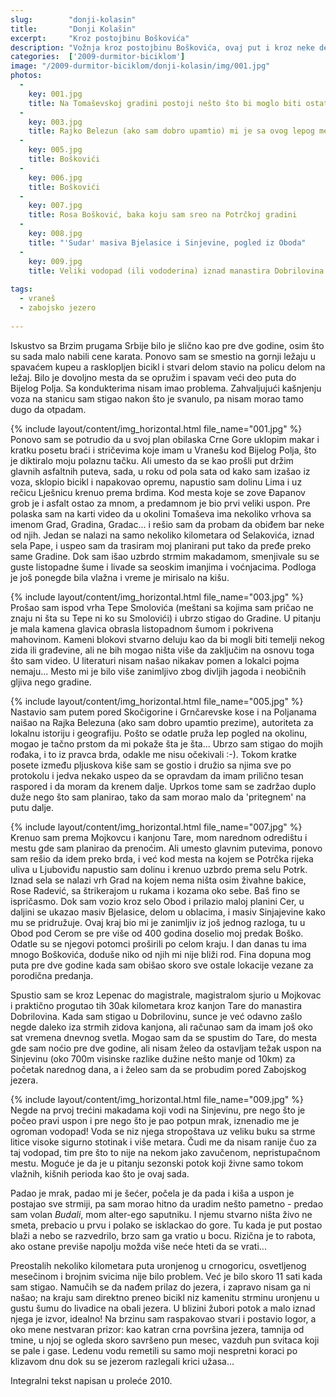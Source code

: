 ```yaml
---
slug:        "donji-kolasin"
title:       "Donji Kolašin"
excerpt:     "Kroz postojbinu Boškovića"
description: "Vožnja kroz postojbinu Boškovića, ovaj put i kroz neke delove koje pre dve godine nisam obišao. Uspon na Zabojsko jezero i vožnja u 'paru'."
categories:  ['2009-durmitor-biciklom']
image: "/2009-durmitor-biciklom/donji-kolasin/img/001.jpg"
photos:
  -
    key: 001.jpg
    title: Na Tomaševskoj gradini postoji nešto što bi moglo biti ostatak utvrđenja, ali u literaturi nisam ništa našao a ni mešta nisu znali ništa da mi kažu
  -
    key: 003.jpg
    title: Rajko Belezun (ako sam dobro upamtio) mi je sa ovog lepog mesta pokazao kako se koji vrh zove
  -
    key: 005.jpg
    title: Boškovići
  -
    key: 006.jpg
    title: Boškovići
  -
    key: 007.jpg
    title: Rosa Bošković, baka koju sam sreo na Potrčkoj gradini
  -
    key: 008.jpg
    title: "'Sudar' masiva Bjelasice i Sinjevine, pogled iz Oboda"
  -
    key: 009.jpg
    title: Veliki vodopad (ili vododerina) iznad manastira Dobrilovina 
    
tags:
  - vraneš
  - zabojsko jezero
    
---
```


Iskustvo sa Brzim prugama Srbije bilo je slično kao pre dve godine, osim što su sada malo nabili cene karata. Ponovo sam 
se smestio na gornji ležaju u spavaćem kupeu a rasklopljen bicikl i stvari delom stavio na policu delom na ležaj. Bilo 
je dovoljno mesta da se opružim i spavam veći deo puta do Bijelog Polja. Sa kondukterima nisam imao problema. 
Zahvaljujući kašnjenju voza na stanicu sam stigao nakon što je svanulo, pa nisam morao tamo dugo da otpadam.

{% include layout/content/img_horizontal.html file_name="001.jpg" %}
Ponovo sam se potrudio da u svoj plan obilaska Crne Gore uklopim makar i kratku posetu braći i stričevima koje imam u 
Vranešu kod Bijelog Polja, što je diktiralo moju polaznu tačku. Ali umesto da se kao prošli put držim glavnih asfaltnih 
puteva, sada, u roku od pola sata od kako sam izašao iz voza, sklopio bicikl i napakovao opremu, napustio sam dolinu 
Lima i uz rečicu Lješnicu krenuo prema brdima. Kod mesta koje se zove Đapanov grob je i asfalt ostao za mnom, a 
predamnom je bio prvi veliki uspon. Pre polaska sam na karti video da u okolini Tomaševa ima nekoliko vrhova sa imenom 
Grad, Gradina, Gradac... i rešio sam da probam da obiđem bar neke od njih. Jedan se nalazi na samo nekoliko kilometara 
od Selakovića, iznad sela Pape, i uspeo sam da trasiram moj planirani put tako da pređe preko same Gradine. Dok sam 
išao uzbrdo strmim makadamom, smenjivale su se guste listopadne šume i livade sa seoskim imanjima i voćnjacima. Podloga 
je još ponegde bila vlažna i vreme je mirisalo na kišu.

{% include layout/content/img_horizontal.html file_name="003.jpg" %}
Prošao sam ispod vrha Tepe Smolovića (meštani sa kojima sam pričao ne znaju ni šta su Tepe ni ko su Smolovići) i ubrzo stigao do Gradine. U 
pitanju je mala kamena glavica obrasla listopadnom šumom i pokrivena mahovinom. Kameni blokovi stvarno deluju kao da bi 
mogli biti temelji nekog zida ili građevine, ali ne bih mogao ništa više da zaključim na osnovu toga što sam video. U 
literaturi nisam našao nikakav pomen a lokalci pojma nemaju... Mesto mi je bilo više zanimljivo zbog divljih 
jagoda i neobičnih gljiva nego gradine.

{% include layout/content/img_horizontal.html file_name="005.jpg" %}
Nastavio sam putem pored Skočigorine i Grnčarevske kose i na Poljanama naišao na Rajka Belezuna (ako sam dobro upamtio 
prezime), autoriteta za lokalnu istoriju i geografiju. Pošto se odatle pruža lep pogled na okolinu, mogao je tačno 
prstom da mi pokaže šta je šta... Ubrzo sam stigao do mojih rođaka, i to iz pravca brda, odakle me nisu očekivali :-). 
Tokom kratke posete između pljuskova kiše sam se gostio i družio sa njima sve po protokolu i jedva nekako uspeo da se 
opravdam da imam prilično tesan raspored i da moram da krenem dalje. Uprkos tome sam se zadržao duplo duže nego što sam 
planirao, tako da sam morao malo da 'pritegnem' na putu dalje.

{% include layout/content/img_horizontal.html file_name="007.jpg" %}
Krenuo sam prema Mojkovcu i kanjonu Tare, mom narednom odredištu i mestu gde sam planirao da prenoćim. Ali umesto 
glavnim putevima, ponovo sam rešio da idem preko brda, i već kod mesta na kojem se Potrčka rijeka uliva u Ljuboviđu 
napustio sam dolinu i krenuo uzbrdo prema selu Potrk. Iznad sela se nalazi vrh Grad na kojem nema ništa osim živahne 
bakice, Rose Radević, sa štrikerajom u rukama i kozama oko sebe. Baš fino se ispričasmo. Dok sam vozio kroz selo Obod i 
prilazio maloj planini Cer, u daljini se ukazao masiv Bjelasice, delom u oblacima, i masiv Sinjajevine kako mu se 
pridružuje. Ovaj kraj bio mi je zanimljiv iz još jednog razloga, tu u Obod pod Cerom se pre više od 400 godina doselio 
moj predak Boško. Odatle su se njegovi potomci proširili po celom kraju. I dan danas tu ima mnogo Boškovića, doduše 
niko od njih mi nije bliži rod. Fina dopuna mog puta pre dve godine kada sam obišao skoro sve ostale lokacije vezane za 
porodična predanja.

Spustio sam se kroz Lepenac do magistrale, magistralom sjurio u Mojkovac i praktično progutao tih 30ak kilometara kroz 
kanjon Tare do manastira Dobrilovina. Kada sam stigao u Dobrilovinu, sunce je već odavno zašlo negde daleko iza strmih 
zidova kanjona, ali računao sam da imam još oko sat vremena dnevnog svetla. Mogao sam da se spustim do Tare, do mesta 
gde sam noćio pre dve godine, ali nisam želeo da ostavljam težak uspon na Sinjevinu (oko 700m visinske razlike dužine 
nešto manje od 10km) za početak narednog dana, a i želeo sam da se probudim pored Zabojskog jezera.

{% include layout/content/img_horizontal.html file_name="009.jpg" %}
Negde na prvoj trećini makadama koji vodi na Sinjevinu, pre nego što je počeo pravi uspon i pre nego što je pao potpun 
mrak, iznenadio me je ogroman vodopad! Voda se niz njega stropoštava uz veliku buku sa strme litice visoke sigurno 
stotinak i više metara. Čudi me da nisam ranije čuo za taj vodopad, tim pre što to nije na nekom jako zavučenom, 
nepristupačnom mestu. Moguće je da je u pitanju sezonski potok koji živne samo tokom vlažnih, kišnih perioda kao što je 
ovaj sada.

Padao je mrak, padao mi je šećer, počela je da pada i kiša a uspon je postajao sve strmiji, pa sam morao hitno da 
uradim nešto pametno - predao sam volan *Budali*, mom alter-ego saputniku. I njemu stvarno ništa živo ne smeta, prebacio 
u prvu i polako se isklackao do gore. Tu kada je put postao blaži a nebo se razvedrilo, brzo sam ga vratio u bocu. 
Rizična je to rabota, ako ostane previše napolju možda više neće hteti da se vrati...

Preostalih nekoliko kilometara puta uronjenog u crnogoricu, osvetljenog mesečinom i brojnim svicima nije bilo problem. 
Već je bilo skoro 11 sati kada sam stigao. Namučih se da nađem prilaz do jezera, i zapravo nisam ga ni našao; na kraju 
sam direktno preneo bicikl niz kamenitu strminu uronjenu u gustu šumu do livadice na obali jezera. U blizini žubori 
potok a malo iznad njega je izvor, idealno! Na brzinu sam raspakovao stvari i postavio logor, a oko mene nestvaran 
prizor: kao katran crna površina jezera, tamnija od tmine, u njoj se ogleda skoro savršeno pun mesec, vazduh pun 
svitaca koji se pale i gase. Ledenu vodu remetili su samo moji nespretni koraci po klizavom dnu dok su se jezerom 
razlegali krici užasa...

<span class="caption text-muted pull-right">Integralni tekst napisan u proleće 2010.</span>